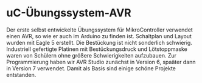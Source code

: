 # uC-Übungssystem-AVR
Der erste selbst entwickelte Übungssystem für MikroController verwendet einen AVR, so wie er auch im Arduino zu finden ist.
Schaltplan und Layout wurden mit Eagle 5 erstellt. Die Bestückung ist nicht sonderlich schwierig. Industriell gefertigte Platinen mit Bestückungsdruck und Lötstoppmaske waren von Schülern ohne größere Schwierigkeiten aufzubauen.
Zur Programmierung haben wir AVR Studio zunächst in Version 6, spaäter dann in Version 7 verwendet. Damit als Basis sind einige schöne Projekte entstanden.
